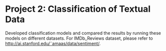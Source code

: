 # Project 2: Classification of Textual Data
Developed classification models and compared the results by running these models on different datasets.
For IMDb_Reviews dataset, please refer to http://ai.stanford.edu/˜amaas/data/sentiment/.
